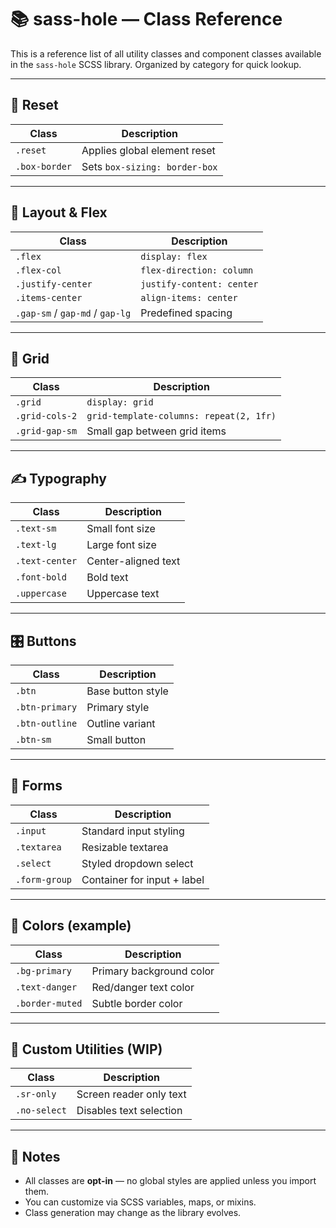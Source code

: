# 📚 sass-hole — Class Reference

This is a reference list of all utility classes and component classes available in the `sass-hole` SCSS library. Organized by category for quick lookup.

---

## 🧼 Reset

| Class         | Description                   |
| ------------- | ----------------------------- |
| `.reset`      | Applies global element reset  |
| `.box-border` | Sets `box-sizing: border-box` |

---

## 📐 Layout & Flex

| Class                           | Description               |
| ------------------------------- | ------------------------- |
| `.flex`                         | `display: flex`           |
| `.flex-col`                     | `flex-direction: column`  |
| `.justify-center`               | `justify-content: center` |
| `.items-center`                 | `align-items: center`     |
| `.gap-sm` / `gap-md` / `gap-lg` | Predefined spacing        |

---

## 🔳 Grid

| Class          | Description                             |
| -------------- | --------------------------------------- |
| `.grid`        | `display: grid`                         |
| `.grid-cols-2` | `grid-template-columns: repeat(2, 1fr)` |
| `.grid-gap-sm` | Small gap between grid items            |

---

## ✍️ Typography

| Class          | Description         |
| -------------- | ------------------- |
| `.text-sm`     | Small font size     |
| `.text-lg`     | Large font size     |
| `.text-center` | Center-aligned text |
| `.font-bold`   | Bold text           |
| `.uppercase`   | Uppercase text      |

---

## 🎛️ Buttons

| Class          | Description       |
| -------------- | ----------------- |
| `.btn`         | Base button style |
| `.btn-primary` | Primary style     |
| `.btn-outline` | Outline variant   |
| `.btn-sm`      | Small button      |

---

## 📝 Forms

| Class         | Description                 |
| ------------- | --------------------------- |
| `.input`      | Standard input styling      |
| `.textarea`   | Resizable textarea          |
| `.select`     | Styled dropdown select      |
| `.form-group` | Container for input + label |

---

## 🎨 Colors (example)

| Class           | Description              |
| --------------- | ------------------------ |
| `.bg-primary`   | Primary background color |
| `.text-danger`  | Red/danger text color    |
| `.border-muted` | Subtle border color      |

---

## 🚧 Custom Utilities (WIP)

| Class        | Description             |
| ------------ | ----------------------- |
| `.sr-only`   | Screen reader only text |
| `.no-select` | Disables text selection |

---

## 💬 Notes

- All classes are **opt-in** — no global styles are applied unless you import them.
- You can customize via SCSS variables, maps, or mixins.
- Class generation may change as the library evolves.
